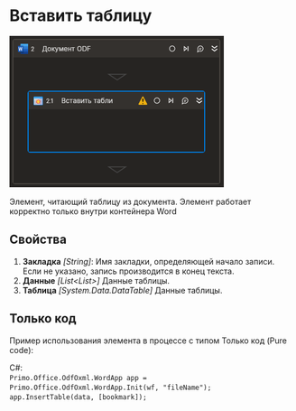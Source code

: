 # Вставить таблицу

![](<../../../../.gitbook/assets1/Cropped-InsertTable.png>)

Элемент, читающий таблицу из документа. Элемент работает корректно только внутри контейнера Word

## Свойства

1. **Закладка** *[String]*: Имя закладки, определяющей начало записи. Если не указано, запись производится в конец текста.
2. **Данные** *[List<List<string>>]* Данные таблицы.
3. **Таблица** *[System.Data.DataTable]* Данные таблицы.

## Только код
Пример использования элемента в процессе с типом Только код (Pure code):

C#:  
`Primo.Office.OdfOxml.WordApp app = Primo.Office.OdfOxml.WordApp.Init(wf, "fileName");`  
`app.InsertTable(data, [bookmark]);`
